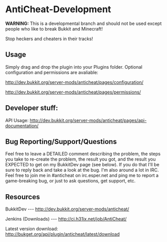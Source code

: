 AntiCheat-Development
=============

**WARNING:** This is a developmental branch and should not be used except people who like to break Bukkit and Minecraft!

Stop heckers and cheaters in their tracks!

Usage
-------
Simply drag and drop the plugin into your Plugins folder. Optional configuration and permissions are avaliable:
 
http://dev.bukkit.org/server-mods/anticheat/pages/configuration/

http://dev.bukkit.org/server-mods/anticheat/pages/permissions/

Developer stuff:
-------
API Usage: http://dev.bukkit.org/server-mods/anticheat/pages/api-documentation/

Bug Reporting/Support/Questions
------------

Feel free to leave a DETAILED comment describing the problem, the steps you take to re-create the problem, the result you got, and the result you EXPECTED to get on my BukkitDev page (see below). If you do that I'll be sure to reply back and take a look at the bug.
I'm also around a lot in IRC. Feel free to join me in #anticheat on irc.esper.net and ping me to report a game-breaking bug, or just to ask questions, get support, etc.

Resources
-------
BukkitDev --- http://dev.bukkit.org/server-mods/anticheat/

Jenkins (Downloads) --- http://ci.h31ix.net/job/AntiCheat/

Latest version download: http://bukget.org/api/plugin/anticheat/latest/download